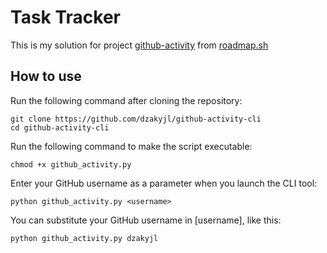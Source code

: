 # Task Tracker

This is my solution for project [github-activity](https://roadmap.sh/projects/github-user-activity) from [roadmap.sh](https://roadmap.sh/)

## How to use

Run the following command after cloning the repository:

```
git clone https://github.com/dzakyjl/github-activity-cli
cd github-activity-cli
```

Run the following command to make the script executable:

```
chmod +x github_activity.py

```
Enter your GitHub username as a parameter when you launch the CLI tool:
```
python github_activity.py <username>
```
You can substitute your GitHub username in [username], like this:
```
python github_activity.py dzakyjl
```

